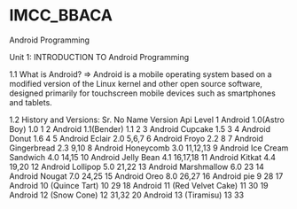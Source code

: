 # IMCC_BBACA
Android Programming

Unit 1: INTRODUCTION TO Android Programming

1.1 What is Android?
=> Android is a mobile operating system based on a modified version of the Linux kernel and other open source software, designed primarily for touchscreen mobile devices such as smartphones and tablets.

1.2 History and Versions:
Sr. No
Name
Version 
Api Level
1
Android 1.0(Astro Boy)
1.0
1
2
Android 1.1(Bender)
1.1
2
3
Android Cupcake
1.5
3
4
Android Donut
1.6
4
5
Android Eclair
2.0
5,6,7
6
Android Froyo
2.2
8
7
Android Gingerbread
2.3
9,10
8
Android Honeycomb
3.0
11,12,13
9
Android Ice Cream Sandwich
4.0
14,15
10
Android Jelly Bean
4.1
16,17,18
11
Android Kitkat
4.4
19,20
12
Android Lollipop
5.0
21,22
13
Android Marshmallow
6.0
23
14
Android Nougat
7.0
24,25
15
Android Oreo
8.0
26,27
16
Android pie
9
28
17
Android 10 (Quince Tart)
10
29
18
Android 11 (Red Velvet Cake)
11
30
19
Android 12 (Snow Cone)
12
31,32
20
Android 13 (Tiramisu)
13
33


